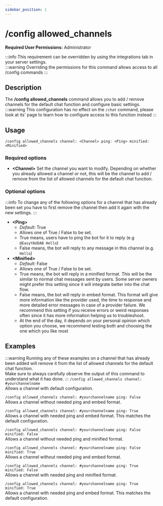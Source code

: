 ```yaml
---
sidebar_position: 1
---
```


# /config allowed_channels

**Required User Permissions:** Administrator

:::info
This requirement can be overridden by using the integrations tab in your server settings.<br/>
	:::warning
		Overriding the permissions for this command allows access to all /config commands
:::

## Description
The **/config allowed_channels** command allows you to add / remove channels for the default chat function and configure basic settings.
:::warning
	This configuration has no effect on the `/chat` command, please look at its' page to learn how to configure access to this function instead
:::

## Usage
`/config allowed_channels channel: <Channel> ping: <Ping> minified: <Minified>`
### Required options
- **\<Channel\>** Set the channel you want to modify. Depending on whether you already allowed a channel or not, this will be the channel to add / remove from the list of allowed channels for the default chat function.
### Optional options
:::info
	To change any of the following options for a channel that has already been set you have to first remove the channel then add it again with the new settings.
:::
- **\<Ping\>**
	- _Default:_ True
	- Allows one of True / False to be set. 
	- True means, users have to ping the bot for it to reply (e.g `@EasyYAUDAB Hello`)
	- False means, the bot will reply to any message in this channel (e.g. `Hello`)
- **\<Minified\>**
	- _Default:_ False
	- Allows one of True / False to be set. 
	- True means, the bot will reply in a minified format. This will be the similar to normal chat messages sent by users. Some server owners might prefer this setting since it will integrate better into the chat flow.
	- False means, the bot will reply in embed format. This format will give more information like the provider used, the time to response and more detailed error messages in case of a provider failure. We recommend this setting if you receive errors or weird responses often since it has more information helping us to troubleshoot.
	- At the end of the day, it depends on your personal opinion which option you choose, we recommend testing both and choosing the one which you like most

## Examples
:::warning
	Running any of these examples on a channel that has already been added will remove it from the list of allowed channels for the default chat function.<br/>
	Make sure to always carefully observe the output of this command to understand what it has done.
:::
`/config allowed_channels channel: #yourchannelname`<br/>
Allows a channel with default configuration.

`/config allowed_channels channel: #yourchannelname ping: False`<br/>
Allows a channel without needed ping and embed format.

`/config allowed_channels channel: #yourchannelname ping: True`<br/>
Allows a channel with needed ping and embed format. This matches the default configuration.

`/config allowed_channels channel: #yourchannelname ping: False minified: False`<br/>
Allows a channel without needed ping and minified format.

`/config allowed_channels channel: #yourchannelname ping: False minified: True`<br/>
Allows a channel without needed ping and embed format.

`/config allowed_channels channel: #yourchannelname ping: True minified: False`<br/>
Allows a channel with needed ping and minified format.

`/config allowed_channels channel: #yourchannelname ping: True minified: True`<br/>
Allows a channel with needed ping and embed format. This matches the default configuration.